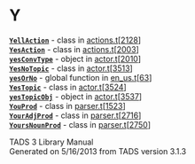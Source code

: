 # Y

[**`YellAction`**](../object/YellAction.html) - class in
[actions.t](../file/actions.t.html)\[[2128](../source/actions.t.html#2128)\]  
[**`YesAction`**](../object/YesAction.html) - class in
[actions.t](../file/actions.t.html)\[[2003](../source/actions.t.html#2003)\]  
[**`yesConvType`**](../object/yesConvType.html) - object in
[actor.t](../file/actor.t.html)\[[2010](../source/actor.t.html#2010)\]  
[**`YesNoTopic`**](../object/YesNoTopic.html) - class in
[actor.t](../file/actor.t.html)\[[3513](../source/actor.t.html#3513)\]  
[**`yesOrNo`**](../file/en_us.t.html#yesOrNo) - global function in
[en_us.t](../file/en_us.t.html)\[[63](../source/en_us.t.html#63)\]  
[**`YesTopic`**](../object/YesTopic.html) - class in
[actor.t](../file/actor.t.html)\[[3524](../source/actor.t.html#3524)\]  
[**`yesTopicObj`**](../object/yesTopicObj.html) - object in
[actor.t](../file/actor.t.html)\[[3537](../source/actor.t.html#3537)\]  
[**`YouProd`**](../object/YouProd.html) - class in
[parser.t](../file/parser.t.html)\[[1523](../source/parser.t.html#1523)\]  
[**`YourAdjProd`**](../object/YourAdjProd.html) - class in
[parser.t](../file/parser.t.html)\[[2716](../source/parser.t.html#2716)\]  
[**`YoursNounProd`**](../object/YoursNounProd.html) - class in
[parser.t](../file/parser.t.html)\[[2750](../source/parser.t.html#2750)\]  

<div class="ftr">

TADS 3 Library Manual  
Generated on 5/16/2013 from TADS version 3.1.3

</div>
